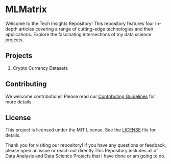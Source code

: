 # MLMatrix
Welcome to the Tech Insights Repository! This repository features four in-depth articles covering a range of cutting-edge technologies and their applications. Explore the fascinating intersections of my data science projects.

## Projects

1. Crypto Currency Datasets



## Contributing

We welcome contributions! Please read our [Contributing Guidelines](CONTRIBUTING.md) for more details.

## License

This project is licensed under the MIT License. See the [LICENSE](LICENSE.md) file for details.


Thank you for visiting our repository! If you have any questions or feedback, please open an issue or reach out directly.This Repository includes all of Data Analysis and Data Science Projects that I have done or am going to do.
